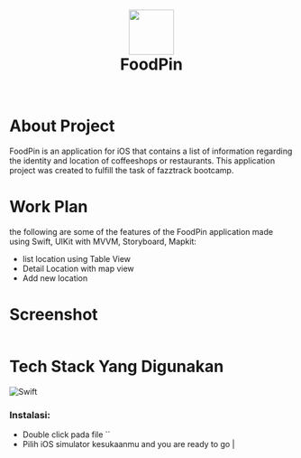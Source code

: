 <div align="center">
      <h1> <img src="https://res.cloudinary.com/dhs3ddasg/image/upload/v1667399686/1024_hhkm4n.png" width="80px"><br/>FoodPin</h1>
     </div>
<p align="center"> <a href="https://aldybuana.showwcase.com" target="_blank"><img alt="" src="https://img.shields.io/badge/Website-EA4C89?style=normal&logo=dribbble&logoColor=white" style="vertical-align:center" /></a> <a href="https://twitter.com/afrialdyasyurab" target="_blank"><img alt="" src="https://img.shields.io/badge/Twitter-1DA1F2?style=normal&logo=twitter&logoColor=white" style="vertical-align:center" /></a> <a href="https://id.linkedin.com/in/aldybuana}" target="_blank"><img alt="" src="https://img.shields.io/badge/LinkedIn-0077B5?style=normal&logo=linkedin&logoColor=white" style="vertical-align:center" /></a> </p>

# About Project

FoodPin is an application for iOS that contains a list of information regarding the identity and location of coffeeshops or restaurants. This application project was created to fulfill the task of fazztrack bootcamp.

# Work Plan

the following are some of the features of the FoodPin application made using Swift, UIKit with MVVM, Storyboard, Mapkit:

- list location using Table View 
- Detail Location with map view
- Add new location

# Screenshot

 <img src="">

# Tech Stack Yang Digunakan

![Swift](https://img.shields.io/badge/swift-F54A2A?style=for-the-badge&logo=swift&logoColor=white)

### Instalasi:

- Double click pada file ``
- Pilih iOS simulator kesukaanmu and you are ready to go
                  |

<!-- </> with 💛 by readMD (https://readmd.itsvg.in) -->
